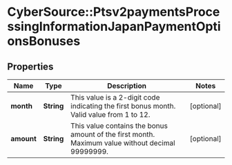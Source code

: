 # CyberSource::Ptsv2paymentsProcessingInformationJapanPaymentOptionsBonuses

## Properties
Name | Type | Description | Notes
------------ | ------------- | ------------- | -------------
**month** | **String** | This value is a 2-digit code indicating the first bonus month. Valid value from 1 to 12.  | [optional] 
**amount** | **String** | This value contains the bonus amount of the first month. Maximum value without decimal 99999999.  | [optional] 


